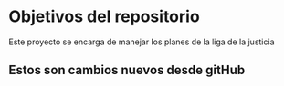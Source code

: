 # Objetivos del repositorio

Este proyecto se encarga de manejar los planes de la liga de la justicia


## Estos son cambios nuevos desde gitHub
